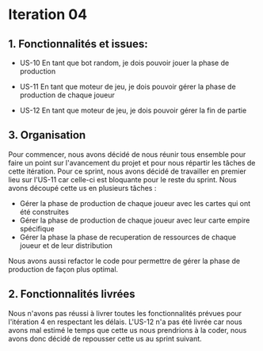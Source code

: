 # Iteration 04

## 1. Fonctionnalités et issues:
- US-10
En tant que bot random, je dois pouvoir jouer la phase de production

- US-11
En tant que moteur de jeu, je dois pouvoir gérer la phase de production de chaque joueur

- US-12
En tant que moteur de jeu, je dois pouvoir gérer la fin de partie

## 3. Organisation

Pour commencer, nous avons décidé de nous réunir tous ensemble pour faire un point sur l'avancement du projet et pour nous répartir les tâches de cette itération.
Pour ce sprint, nous avons décidé de travailler en premier lieu sur l'US-11 car celle-ci est bloquante pour le reste du sprint.
Nous avons découpé cette us en plusieurs tâches :
- Gérer la phase de production de chaque joueur avec les cartes qui ont été construites
- Gérer la phase de production de chaque joueur avec leur carte empire spécifique
- Gérer la phase la phase de recuperation de ressources de chaque joueur et de leur distribution

Nous avons aussi refactor le code pour permettre de gérer la phase de production de façon plus optimal.


## 2. Fonctionnalités livrées

Nous n'avons pas réussi à livrer toutes les fonctionnalités prévues pour l'itération 4 en respectant les délais.
L'US-12 n'a pas été livrée car nous avons mal estimé le temps que cette us nous prendrions à la coder, nous avons donc décidé de repousser cette us au sprint suivant.
